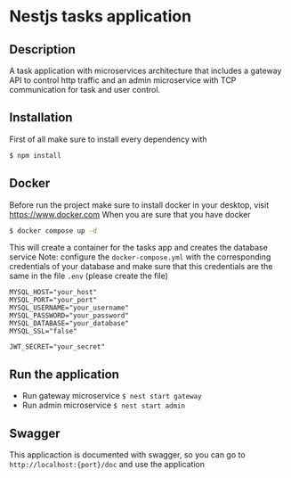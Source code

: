 # Nestjs tasks application

## Description

A task application with microservices architecture that includes a gateway API to control http traffic and an admin microservice with TCP communication for task and user control.

## Installation

First of all make sure to install every dependency with

```bash
$ npm install
```

## Docker

Before run the project make sure to install docker in your desktop, visit https://www.docker.com
When you are sure that you have docker

```bash
$ docker compose up -d
```

This will create a container for the tasks app and creates the database service
Note: configure the `docker-compose.yml` with the corresponding credentials of your database and make sure that this credentials are the same in the file `.env` (please create the file)

```
MYSQL_HOST="your_host"
MYSQL_PORT="your_port"
MYSQL_USERNAME="your_username"
MYSQL_PASSWORD="your_password"
MYSQL_DATABASE="your_database"
MYSQL_SSL="false"

JWT_SECRET="your_secret"
```

## Run the application

- Run gateway microservice `$ nest start gateway`
- Run admin microservice `$ nest start admin`

## Swagger

This applicaction is documented with swagger, so you can go to `http://localhost:{port}/doc` and use the application
